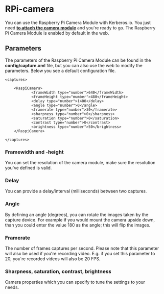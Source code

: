 # RPi-camera

You can use the Raspberry Pi Camera Module with Kerberos.io. You just need [**to attach the camera module**](https://www.raspberrypi.org/help/camera-module-setup/) and you're ready to go. The Raspberry Pi Camera Module is enabled by default in the web.

## Parameters

The parameters of the Raspberry Pi Camera Module can be found in the **config/capture.xml** file, but you can also use the web to modify the parameters. Below you see a default configuration file.

	<captures>

	    <RaspiCamera>
				<frameWidth type="number">640</frameWidth>
				<frameHeight type="number">480</frameHeight>
				<delay type="number">1400</delay>
				<angle type="number">0</angle>
				<framerate type="number">30</framerate>
				<sharpness type="number">0</sharpness>
				<saturation type="number">0</saturation>
				<contrast type="number">0</contrast>
				<brightness type="number">50</brightness>
	    </RaspiCamera>

	</captures>

### Framewidth and -height

You can set the resolution of the camera module, make sure the resolution you've defined is valid.

### Delay

You can provide a delay/interval (milliseconds) between two captures.

### Angle

By defining an angle (degrees), you can rotate the images taken by the capture device. For example if you would mount the camera upside down, than you could enter the value 180 as the angle; this will flip the images.

### Framerate

The number of frames captures per second. Please note that this parameter will also be used if you're recording video. E.g. if you set this parameter to 20, you're recorded videos will also be 20 FPS.

### Sharpness, saturation, contrast, brightness

Camera properties which you can specify to tune the settings to your needs.
